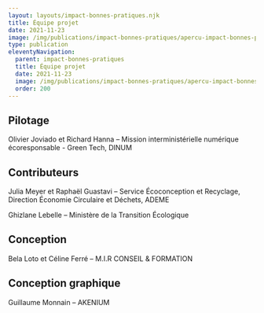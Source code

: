 ```yaml
---
layout: layouts/impact-bonnes-pratiques.njk
title: Équipe projet
date: 2021-11-23
image: /img/publications/impact-bonnes-pratiques/apercu-impact-bonnes-pratiques.webp
type: publication
eleventyNavigation:
  parent: impact-bonnes-pratiques
  title: Équipe projet
  date: 2021-11-23
  image: /img/publications/impact-bonnes-pratiques/apercu-impact-bonnes-pratiques.webp
  order: 200
---
```


## Pilotage

Olivier Joviado et Richard Hanna – Mission interministérielle numérique écoresponsable - Green Tech, DINUM

## Contributeurs

Julia Meyer et Raphaël Guastavi – Service Écoconception et Recyclage, Direction Économie Circulaire et Déchets, ADEME

Ghizlane Lebelle – Ministère de la Transition Écologique

## Conception

Bela Loto et Céline Ferré – M.I.R CONSEIL & FORMATION

## Conception graphique

Guillaume Monnain – AKENIUM
